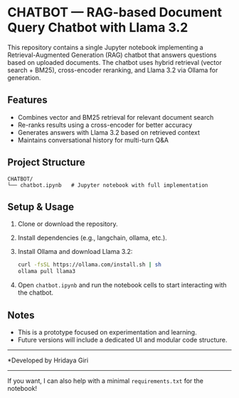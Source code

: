 
# CHATBOT — RAG-based Document Query Chatbot with Llama 3.2

This repository contains a single Jupyter notebook implementing a Retrieval-Augmented Generation (RAG) chatbot that answers questions based on uploaded documents. The chatbot uses hybrid retrieval (vector search + BM25), cross-encoder reranking, and Llama 3.2 via Ollama for generation.

## Features

* Combines vector and BM25 retrieval for relevant document search
* Re-ranks results using a cross-encoder for better accuracy
* Generates answers with Llama 3.2 based on retrieved context
* Maintains conversational history for multi-turn Q\&A

## Project Structure

```
CHATBOT/
└── chatbot.ipynb   # Jupyter notebook with full implementation
```

## Setup & Usage

1. Clone or download the repository.
2. Install dependencies (e.g., langchain, ollama, etc.).
3. Install Ollama and download Llama 3.2:

   ```bash
   curl -fsSL https://ollama.com/install.sh | sh
   ollama pull llama3
   ```
4. Open `chatbot.ipynb` and run the notebook cells to start interacting with the chatbot.

## Notes

* This is a prototype focused on experimentation and learning.
* Future versions will include a dedicated UI and modular code structure.

---

*Developed by Hridaya Giri

---

If you want, I can also help with a minimal `requirements.txt` for the notebook!
